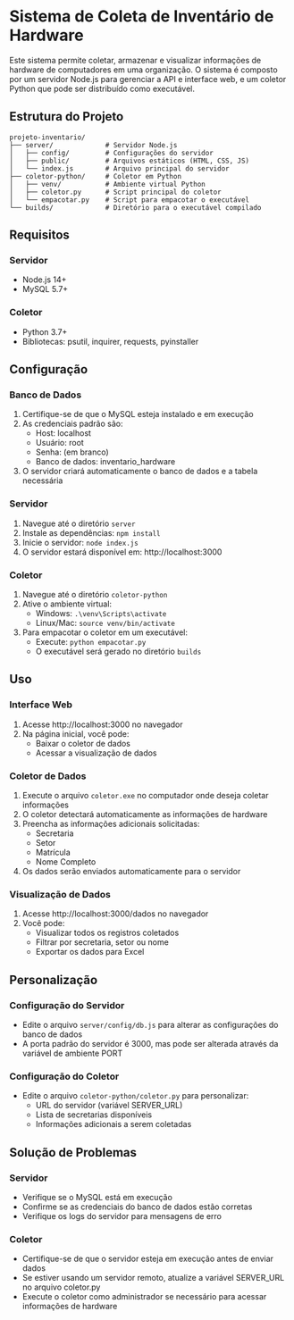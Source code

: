 # Sistema de Coleta de Inventário de Hardware

Este sistema permite coletar, armazenar e visualizar informações de hardware de computadores em uma organização. O sistema é composto por um servidor Node.js para gerenciar a API e interface web, e um coletor Python que pode ser distribuído como executável.

## Estrutura do Projeto

```
projeto-inventario/
├── server/             # Servidor Node.js
│   ├── config/         # Configurações do servidor
│   ├── public/         # Arquivos estáticos (HTML, CSS, JS)
│   └── index.js        # Arquivo principal do servidor
├── coletor-python/     # Coletor em Python
│   ├── venv/           # Ambiente virtual Python
│   ├── coletor.py      # Script principal do coletor
│   └── empacotar.py    # Script para empacotar o executável
└── builds/             # Diretório para o executável compilado
```

## Requisitos

### Servidor
- Node.js 14+
- MySQL 5.7+

### Coletor
- Python 3.7+
- Bibliotecas: psutil, inquirer, requests, pyinstaller

## Configuração

### Banco de Dados
1. Certifique-se de que o MySQL esteja instalado e em execução
2. As credenciais padrão são:
   - Host: localhost
   - Usuário: root
   - Senha: (em branco)
   - Banco de dados: inventario_hardware
3. O servidor criará automaticamente o banco de dados e a tabela necessária

### Servidor
1. Navegue até o diretório `server`
2. Instale as dependências: `npm install`
3. Inicie o servidor: `node index.js`
4. O servidor estará disponível em: http://localhost:3000

### Coletor
1. Navegue até o diretório `coletor-python`
2. Ative o ambiente virtual:
   - Windows: `.\venv\Scripts\activate`
   - Linux/Mac: `source venv/bin/activate`
3. Para empacotar o coletor em um executável:
   - Execute: `python empacotar.py`
   - O executável será gerado no diretório `builds`

## Uso

### Interface Web
1. Acesse http://localhost:3000 no navegador
2. Na página inicial, você pode:
   - Baixar o coletor de dados
   - Acessar a visualização de dados

### Coletor de Dados
1. Execute o arquivo `coletor.exe` no computador onde deseja coletar informações
2. O coletor detectará automaticamente as informações de hardware
3. Preencha as informações adicionais solicitadas:
   - Secretaria
   - Setor
   - Matrícula
   - Nome Completo
4. Os dados serão enviados automaticamente para o servidor

### Visualização de Dados
1. Acesse http://localhost:3000/dados no navegador
2. Você pode:
   - Visualizar todos os registros coletados
   - Filtrar por secretaria, setor ou nome
   - Exportar os dados para Excel

## Personalização

### Configuração do Servidor
- Edite o arquivo `server/config/db.js` para alterar as configurações do banco de dados
- A porta padrão do servidor é 3000, mas pode ser alterada através da variável de ambiente PORT

### Configuração do Coletor
- Edite o arquivo `coletor-python/coletor.py` para personalizar:
  - URL do servidor (variável SERVER_URL)
  - Lista de secretarias disponíveis
  - Informações adicionais a serem coletadas

## Solução de Problemas

### Servidor
- Verifique se o MySQL está em execução
- Confirme se as credenciais do banco de dados estão corretas
- Verifique os logs do servidor para mensagens de erro

### Coletor
- Certifique-se de que o servidor esteja em execução antes de enviar dados
- Se estiver usando um servidor remoto, atualize a variável SERVER_URL no arquivo coletor.py
- Execute o coletor como administrador se necessário para acessar informações de hardware
